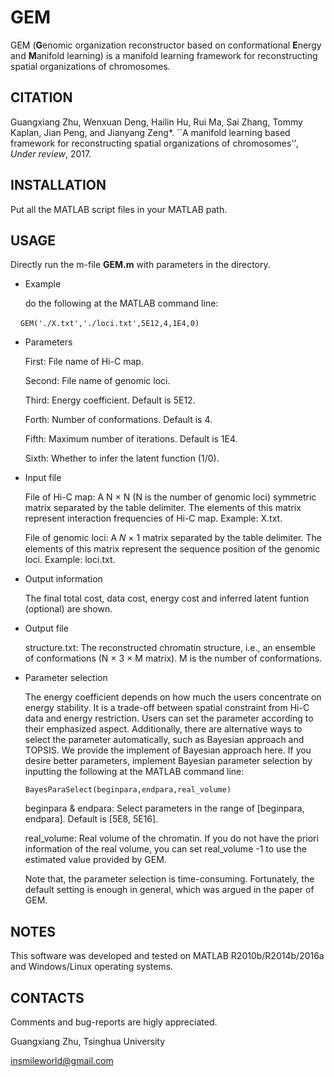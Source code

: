 # GEM
GEM (**G**enomic organization reconstructor based on conformational **E**nergy and **M**anifold learning) is a manifold learning framework for reconstructing spatial organizations of chromosomes.

## CITATION
Guangxiang Zhu, Wenxuan Deng, Hailin Hu, Rui Ma, Sai Zhang, Tommy Kaplan, Jian Peng, and Jianyang Zeng*. ``A manifold learning based framework for reconstructing spatial organizations of chromosomes'', *Under review*, 2017.


## INSTALLATION
Put all the MATLAB script files in your MATLAB path. 

## USAGE
Directly run the m-file **GEM.m** with parameters in the directory. 

* Example

    do the following at the MATLAB command line: 
    

        ```GEM('./X.txt','./loci.txt',5E12,4,1E4,0)```

* Parameters

    First: File name of Hi-C map. 

    Second: File name of genomic loci.

    Third: Energy coefficient. Default is 5E12.
    
    Forth: Number of conformations. Default is 4.
    
    Fifth: Maximum number of iterations. Default is 1E4.
    
    Sixth: Whether to infer the latent function (1/0).


* Input file

    File of Hi-C map: A N × N (N is the number of genomic loci) symmetric matrix separated by the table delimiter. The elements of this matrix represent interaction frequencies of Hi-C map. Example: X.txt.
    
    File of genomic loci: A 𝑁 × 1 matrix separated by the table delimiter. The elements of this matrix represent the sequence position of the genomic loci. Example: loci.txt.

* Output information

    The final total cost, data cost, energy cost and inferred latent funtion (optional) are shown.

* Output file

    structure.txt: The reconstructed chromatin structure, i.e., an ensemble of conformations (N × 3 × M matrix). M is the number of conformations.

* Parameter selection

    The energy coefficient depends on how much the users concentrate on energy stability. It is a trade-off between spatial constraint from Hi-C data and energy restriction. Users can set the parameter according to their emphasized aspect. Additionally, there are alternative ways to select the parameter automatically, such as Bayesian approach and TOPSIS. We provide the implement of Bayesian approach here. If you desire better parameters, implement Bayesian parameter selection by inputting the following at the MATLAB command line:
    
    ```BayesParaSelect(beginpara,endpara,real_volume)```
    
    beginpara & endpara: Select parameters in the range of [beginpara, endpara]. Default is [5E8, 5E16].
    
    real_volume: Real volume of the chromatin. If you do not have the priori information of the real volume, you can set real_volume -1 to use the estimated value provided by GEM. 
    
    Note that, the parameter selection is time-consuming. Fortunately, the default setting is enough in general, which was argued in the paper of GEM.

## NOTES
This software was developed and tested on MATLAB R2010b/R2014b/2016a and Windows/Linux operating systems.


## CONTACTS
Comments and bug-reports are higly appreciated. 

Guangxiang Zhu, Tsinghua University

insmileworld@gmail.com
